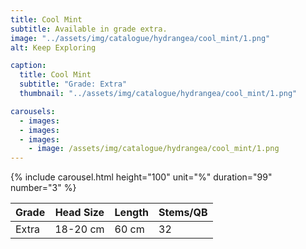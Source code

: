 ```yaml
---
title: Cool Mint
subtitle: Available in grade extra.
image: "../assets/img/catalogue/hydrangea/cool_mint/1.png"
alt: Keep Exploring

caption: 
  title: Cool Mint
  subtitle: "Grade: Extra"
  thumbnail: "../assets/img/catalogue/hydrangea/cool_mint/1.png"

carousels:
  - images: 
  - images:
  - images:  
    - image: /assets/img/catalogue/hydrangea/cool_mint/1.png
---
```


{% include carousel.html height="100" unit="%" duration="99" number="3" %}

| Grade | Head Size | Length | Stems/QB |
|-------|-----------|--------|----------|
| Extra |  18-20 cm | 60 cm  |    32    |
